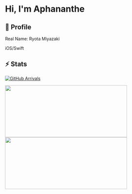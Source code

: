 # Hi, I'm Aphananthe


## 👤 Profile

Real Name: Ryota Miyazaki<br>

iOS/Swift<br>


## ⚡️ Stats

[![GitHub Arrivals](https://komarev.com/ghpvc/?username=aphananthe42)](https://github.com/aphananthe42)

<a href="https://github.com/aphananthe42">
  <img 
    align="left"
    width="400px"
    height="170px" 
    src="https://github-readme-stats.vercel.app/api?username=aphananthe42&show_icons=true&count_private=true&theme=tokyonight" 
  />
</a>

<a href="https://github.com/aphananthe42">
  <img 
    align="left"
    width="400px"
    height="170px"
    src="https://github-readme-stats.vercel.app/api/top-langs/?username=aphananthe42&layout=compact&theme=tokyonight&hide=python"
  />
</a>
